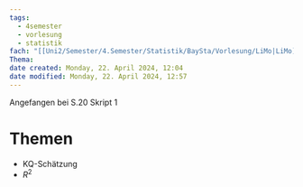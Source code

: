 ```yaml
---
tags:
  - 4semester
  - vorlesung
  - statistik
fach: "[[Uni2/Semester/4.Semester/Statistik/BaySta/Vorlesung/LiMo|LiMo]]"
Thema:
date created: Monday, 22. April 2024, 12:04
date modified: Monday, 22. April 2024, 12:57
---
```


Angefangen bei S.20 Skript 1 

# Themen
- KQ-Schätzung
- $R^2$